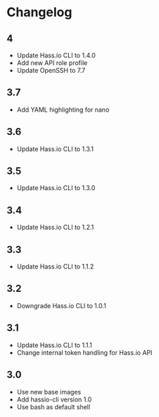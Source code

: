 # Changelog

## 4
- Update Hass.io CLI to 1.4.0
- Add new API role profile
- Update OpenSSH to 7.7

## 3.7
- Add YAML highlighting for nano

## 3.6
- Update Hass.io CLI to 1.3.1

## 3.5
- Update Hass.io CLI to 1.3.0

## 3.4
- Update Hass.io CLI to 1.2.1

## 3.3
- Update Hass.io CLI to 1.1.2

## 3.2
- Downgrade Hass.io CLI to 1.0.1

## 3.1
- Update Hass.io CLI to 1.1.1
- Change internal token handling for Hass.io API

## 3.0
- Use new base images
- Add hassio-cli version 1.0
- Use bash as default shell
